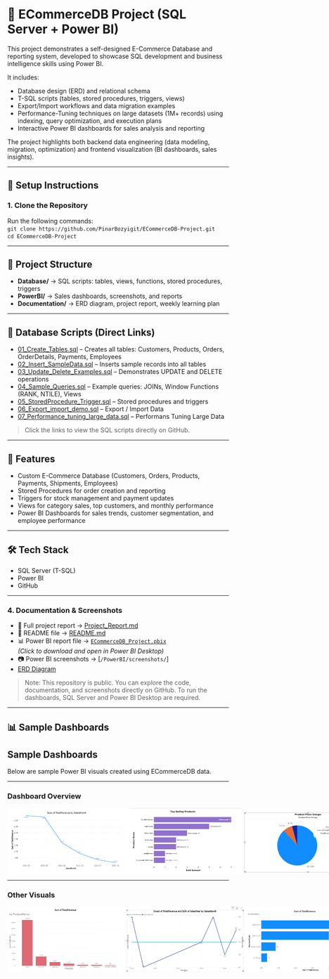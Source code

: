 # 🛒 ECommerceDB Project (SQL Server + Power BI)

This project demonstrates a self-designed E-Commerce Database and reporting system, developed to showcase SQL development and business intelligence skills using Power BI.

It includes:
- Database design (ERD) and relational schema
- T-SQL scripts (tables, stored procedures, triggers, views)
- Export/Import workflows and data migration examples
- Performance-Tuning techniques on large datasets (1M+ records) using indexing, query optimization, and execution plans
- Interactive Power BI dashboards for sales analysis and reporting

The project highlights both backend data engineering (data modeling, migration, optimization) and frontend visualization (BI dashboards, sales insights).


---

## 🚀 Setup Instructions  
### 1. Clone the Repository  
Run the following commands:  
`git clone https://github.com/PinarBozyigit/ECommerceDB-Project.git`  
`cd ECommerceDB-Project`

---

## 📂 Project Structure

- **Database/** → SQL scripts: tables, views, functions, stored procedures, triggers  
- **PowerBI/** → Sales dashboards, screenshots, and reports  
- **Documentation/** → ERD diagram, project report, weekly learning plan  

---

## 📂 Database Scripts (Direct Links)

- [01_Create_Tables.sql](Database/01_Create_Tables.sql) – Creates all tables: Customers, Products, Orders, OrderDetails, Payments, Employees  
- [02_Insert_SampleData.sql](Database/02_Insert_SampleData.sql) – Inserts sample records into all tables  
- [03_Update_Delete_Examples.sql](Database/03_Update_Delete_Examples.sql) – Demonstrates UPDATE and DELETE operations  
- [04_Sample_Queries.sql](Database/04_Sample_Queries.sql) – Example queries: JOINs, Window Functions (RANK, NTILE), Views  
- [05_StoredProcedure_Trigger.sql](Database/05_StoredProcedure_Trigger.sql) – Stored procedures and triggers  
- [06_Export_import_demo.sql](Database/06_Export_import_demo.sql) – Export / Import Data
- [07_Performance_tuning_large_data.sql](Database/07_Performance_tuning_large_data.sql) – Performans Tuning Large Data
> Click the links to view the SQL scripts directly on GitHub.

---

## 🔹 Features

- Custom E-Commerce Database (Customers, Orders, Products, Payments, Shipments, Employees)  
- Stored Procedures for order creation and reporting  
- Triggers for stock management and payment updates  
- Views for category sales, top customers, and monthly performance  
- Power BI Dashboards for sales trends, customer segmentation, and employee performance  

---

## 🛠️ Tech Stack

- SQL Server (T-SQL)  
- Power BI  
- GitHub  

---

### 4. Documentation & Screenshots  
- 📄 Full project report → [Project_Report.md](Project_Report.md)  
- 📝 README file → [README.md](README.md)
- 📊 Power BI report file → [`ECommerceDB_Project.pbix`](PowerBI/ECommerceDB_Project.pbix)  
  *(Click to download and open in Power BI Desktop)*
- 📷 Power BI screenshots → [`/PowerBI/screenshots/`]
- [ERD Diagram](Documentation/ERD_Diagram.png)


> Note: This repository is public. You can explore the code, documentation, and screenshots directly on GitHub. To run the dashboards, SQL Server and Power BI Desktop are required.

---

## 📊 Sample Dashboards

## Sample Dashboards

Below are sample Power BI visuals created using ECommerceDB data.

---

### Dashboard Overview

<div style="display: flex; justify-content: space-between;">
  <img src="https://github.com/PinarBozyigit/ECommerceDB-Project/blob/main/PowerBI/screenshots/MonthlySalesTrend.png" width="300" height="150"/>
  <img src="https://github.com/PinarBozyigit/ECommerceDB-Project/blob/main/PowerBI/screenshots/TopSellingProducts.png" width="300" height="150"/>
  <img src="https://github.com/PinarBozyigit/ECommerceDB-Project/blob/main/PowerBI/screenshots/ProductPriceGroups.png" width="300" height="150"/>
</div>

---

### Other Visuals

<div style="display: flex; justify-content: space-between;">
  <img src="https://github.com/PinarBozyigit/ECommerceDB-Project/blob/main/PowerBI/screenshots/SumTotalAvenue.png" width="300" height="150"/>
  <img src="https://github.com/PinarBozyigit/ECommerceDB-Project/blob/main/PowerBI/screenshots/CountOfTotalRevenue.png" width="300" height="150"/>
  <img src="https://github.com/PinarBozyigit/ECommerceDB-Project/blob/main/PowerBI/screenshots/TopCustomersbyRevenue.png" width="300" height="150"/>
</div>





